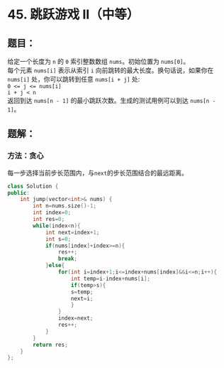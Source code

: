 # 45. 跳跃游戏 II（中等）
## 题目：
给定一个长度为 `n` 的 `0` 索引整数数组 `nums`。初始位置为 `nums[0]`。\
每个元素 `nums[i]` 表示从索引 `i` 向前跳转的最大长度。换句话说，如果你在 `nums[i]` 处，你可以跳转到任意 `nums[i + j]` 处:\
`0 <= j <= nums[i] `\
`i + j < n`\
返回到达 `nums[n - 1]` 的最小跳跃次数。生成的测试用例可以到达 `nums[n - 1]`。
## 题解：
### 方法：贪心
每一步选择当前步长范围内，与`next`的步长范围结合的最远距离。
```c++
class Solution {
public:
    int jump(vector<int>& nums) {
        int n=nums.size()-1;
        int index=0;
        int res=0;
        while(index<n){
            int next=index+1;
            int s=0;
            if(nums[index]+index>=n){
                res++;
                break;
            }else{
                for(int i=index+1;i<=index+nums[index]&&i<=n;i++){
                    int temp=i-index+nums[i];
                    if(temp>s){
                    s=temp;
                    next=i; 
                    }
                }
                index=next;
                res++;
            }
        }
        return res;
    }
};
```